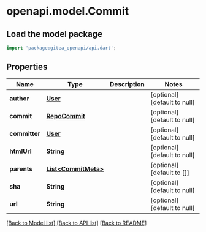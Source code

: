# openapi.model.Commit

## Load the model package
```dart
import 'package:gitea_openapi/api.dart';
```

## Properties
Name | Type | Description | Notes
------------ | ------------- | ------------- | -------------
**author** | [**User**](User.md) |  | [optional] [default to null]
**commit** | [**RepoCommit**](RepoCommit.md) |  | [optional] [default to null]
**committer** | [**User**](User.md) |  | [optional] [default to null]
**htmlUrl** | **String** |  | [optional] [default to null]
**parents** | [**List&lt;CommitMeta&gt;**](CommitMeta.md) |  | [optional] [default to []]
**sha** | **String** |  | [optional] [default to null]
**url** | **String** |  | [optional] [default to null]

[[Back to Model list]](../README.md#documentation-for-models) [[Back to API list]](../README.md#documentation-for-api-endpoints) [[Back to README]](../README.md)



